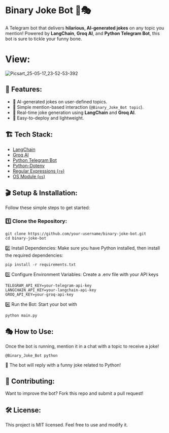# Binary Joke Bot 🤖🎭

A Telegram bot that delivers **hilarious, AI-generated jokes** on any topic you mention! Powered by **LangChain**, **Groq AI**, and **Python Telegram Bot**, this bot is sure to tickle your funny bone. 

# View:
![Picsart_25-05-17_23-52-53-392](https://github.com/user-attachments/assets/fa7a1537-98ca-47bb-83d6-4a6c65100993)

## 🚀 Features:
- 🤖 AI-generated jokes on user-defined topics.
- 📝 Simple mention-based interaction (`@Binary_Joke_Bot topic`).
- 🔄 Real-time joke generation using **LangChain** and **Groq AI**.
- 🎯 Easy-to-deploy and lightweight.

## 🏗️ Tech Stack:
- [LangChain](https://python.langchain.com/)
- [Groq AI](https://groq.com/)
- [Python Telegram Bot](https://python-telegram-bot.readthedocs.io/)
- [Python-Dotenv](https://pypi.org/project/python-dotenv/)
- [Regular Expressions (`re`)](https://docs.python.org/3/library/re.html)
- [OS Module (`os`)](https://docs.python.org/3/library/os.html)

## 🎬 Setup & Installation:
Follow these simple steps to get started:

### 1️⃣ Clone the Repository:
```
git clone https://github.com/your-username/binary-joke-bot.git
cd binary-joke-bot
```
2️⃣ Install Dependencies:
Make sure you have Python installed, then install the required dependencies:
```
pip install -r requirements.txt
```
3️⃣ Configure Environment Variables:
Create a .env file with your API keys
```
TELEGRAM_API_KEY=your-telegram-api-key
LANGCHAIN_API_KEY=your-langchain-api-key
GROQ_API_KEY=your-groq-api-key
```
4️⃣ Run the Bot:
Start your bot with
```
python main.py
```
## 🎭 How to Use:
Once the bot is running, mention it in a chat with a topic to receive a joke!
```
@Binary_Joke_Bot python
```
📌 The bot will reply with a funny joke related to Python!
## 🔗 Contributing:
Want to improve the bot? Fork this repo and submit a pull request!
## 🛠️ License:
This project is MIT licensed. Feel free to use and modify it.
